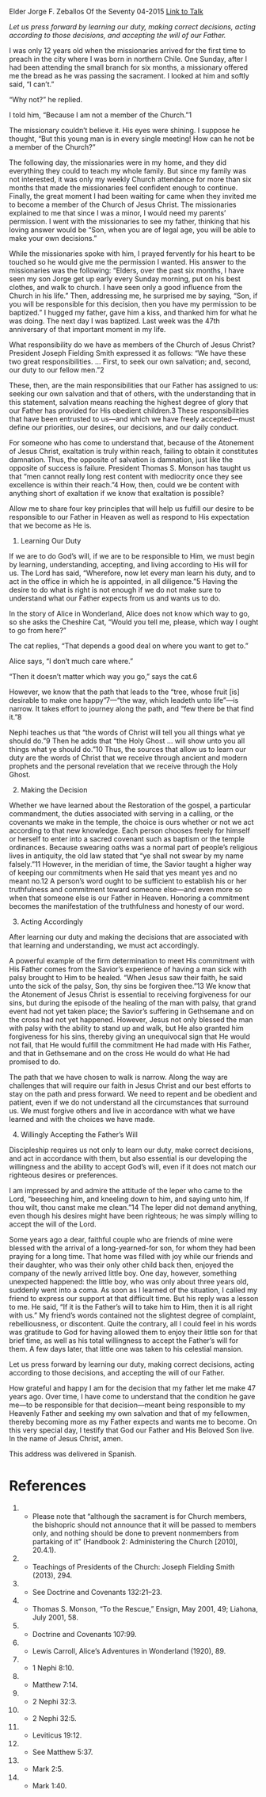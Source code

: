 Elder Jorge F. Zeballos
Of the Seventy
04-2015
[Link to Talk](https://www.churchofjesuschrist.org/study/general-conference/2015/04/if-you-will-be-responsible?lang=eng)

_Let us press forward by learning our duty, making correct decisions, acting according to those decisions, and accepting the will of our Father._

I was only 12 years old when the missionaries arrived for the first time to preach in the city where I was born in northern Chile. One Sunday, after I had been attending the small branch for six months, a missionary offered me the bread as he was passing the sacrament. I looked at him and softly said, “I can’t.”

“Why not?” he replied.

I told him, “Because I am not a member of the Church.”1

The missionary couldn’t believe it. His eyes were shining. I suppose he thought, “But this young man is in every single meeting! How can he not be a member of the Church?”

The following day, the missionaries were in my home, and they did everything they could to teach my whole family. But since my family was not interested, it was only my weekly Church attendance for more than six months that made the missionaries feel confident enough to continue. Finally, the great moment I had been waiting for came when they invited me to become a member of the Church of Jesus Christ. The missionaries explained to me that since I was a minor, I would need my parents’ permission. I went with the missionaries to see my father, thinking that his loving answer would be “Son, when you are of legal age, you will be able to make your own decisions.”

While the missionaries spoke with him, I prayed fervently for his heart to be touched so he would give me the permission I wanted. His answer to the missionaries was the following: “Elders, over the past six months, I have seen my son Jorge get up early every Sunday morning, put on his best clothes, and walk to church. I have seen only a good influence from the Church in his life.” Then, addressing me, he surprised me by saying, “Son, if you will be responsible for this decision, then you have my permission to be baptized.” I hugged my father, gave him a kiss, and thanked him for what he was doing. The next day I was baptized. Last week was the 47th anniversary of that important moment in my life.

What responsibility do we have as members of the Church of Jesus Christ? President Joseph Fielding Smith expressed it as follows: “We have these two great responsibilities. … First, to seek our own salvation; and, second, our duty to our fellow men.”2

These, then, are the main responsibilities that our Father has assigned to us: seeking our own salvation and that of others, with the understanding that in this statement, salvation means reaching the highest degree of glory that our Father has provided for His obedient children.3 These responsibilities that have been entrusted to us—and which we have freely accepted—must define our priorities, our desires, our decisions, and our daily conduct.

For someone who has come to understand that, because of the Atonement of Jesus Christ, exaltation is truly within reach, failing to obtain it constitutes damnation. Thus, the opposite of salvation is damnation, just like the opposite of success is failure. President Thomas S. Monson has taught us that “men cannot really long rest content with mediocrity once they see excellence is within their reach.”4 How, then, could we be content with anything short of exaltation if we know that exaltation is possible?

Allow me to share four key principles that will help us fulfill our desire to be responsible to our Father in Heaven as well as respond to His expectation that we become as He is.





1. Learning Our Duty



If we are to do God’s will, if we are to be responsible to Him, we must begin by learning, understanding, accepting, and living according to His will for us. The Lord has said, “Wherefore, now let every man learn his duty, and to act in the office in which he is appointed, in all diligence.”5 Having the desire to do what is right is not enough if we do not make sure to understand what our Father expects from us and wants us to do.

In the story of Alice in Wonderland, Alice does not know which way to go, so she asks the Cheshire Cat, “Would you tell me, please, which way I ought to go from here?”

The cat replies, “That depends a good deal on where you want to get to.”

Alice says, “I don’t much care where.”

“Then it doesn’t matter which way you go,” says the cat.6

However, we know that the path that leads to the “tree, whose fruit [is] desirable to make one happy”7—“the way, which leadeth unto life”—is narrow. It takes effort to journey along the path, and “few there be that find it.”8

Nephi teaches us that “the words of Christ will tell you all things what ye should do.”9 Then he adds that “the Holy Ghost … will show unto you all things what ye should do.”10 Thus, the sources that allow us to learn our duty are the words of Christ that we receive through ancient and modern prophets and the personal revelation that we receive through the Holy Ghost.







2. Making the Decision



Whether we have learned about the Restoration of the gospel, a particular commandment, the duties associated with serving in a calling, or the covenants we make in the temple, the choice is ours whether or not we act according to that new knowledge. Each person chooses freely for himself or herself to enter into a sacred covenant such as baptism or the temple ordinances. Because swearing oaths was a normal part of people’s religious lives in antiquity, the old law stated that “ye shall not swear by my name falsely.”11 However, in the meridian of time, the Savior taught a higher way of keeping our commitments when He said that yes meant yes and no meant no.12 A person’s word ought to be sufficient to establish his or her truthfulness and commitment toward someone else—and even more so when that someone else is our Father in Heaven. Honoring a commitment becomes the manifestation of the truthfulness and honesty of our word.







3. Acting Accordingly



After learning our duty and making the decisions that are associated with that learning and understanding, we must act accordingly.

A powerful example of the firm determination to meet His commitment with His Father comes from the Savior’s experience of having a man sick with palsy brought to Him to be healed. “When Jesus saw their faith, he said unto the sick of the palsy, Son, thy sins be forgiven thee.”13 We know that the Atonement of Jesus Christ is essential to receiving forgiveness for our sins, but during the episode of the healing of the man with palsy, that grand event had not yet taken place; the Savior’s suffering in Gethsemane and on the cross had not yet happened. However, Jesus not only blessed the man with palsy with the ability to stand up and walk, but He also granted him forgiveness for his sins, thereby giving an unequivocal sign that He would not fail, that He would fulfill the commitment He had made with His Father, and that in Gethsemane and on the cross He would do what He had promised to do.

The path that we have chosen to walk is narrow. Along the way are challenges that will require our faith in Jesus Christ and our best efforts to stay on the path and press forward. We need to repent and be obedient and patient, even if we do not understand all the circumstances that surround us. We must forgive others and live in accordance with what we have learned and with the choices we have made.







4. Willingly Accepting the Father’s Will



Discipleship requires us not only to learn our duty, make correct decisions, and act in accordance with them, but also essential is our developing the willingness and the ability to accept God’s will, even if it does not match our righteous desires or preferences.

I am impressed by and admire the attitude of the leper who came to the Lord, “beseeching him, and kneeling down to him, and saying unto him, If thou wilt, thou canst make me clean.”14 The leper did not demand anything, even though his desires might have been righteous; he was simply willing to accept the will of the Lord.

Some years ago a dear, faithful couple who are friends of mine were blessed with the arrival of a long-yearned-for son, for whom they had been praying for a long time. That home was filled with joy while our friends and their daughter, who was their only other child back then, enjoyed the company of the newly arrived little boy. One day, however, something unexpected happened: the little boy, who was only about three years old, suddenly went into a coma. As soon as I learned of the situation, I called my friend to express our support at that difficult time. But his reply was a lesson to me. He said, “If it is the Father’s will to take him to Him, then it is all right with us.” My friend’s words contained not the slightest degree of complaint, rebelliousness, or discontent. Quite the contrary, all I could feel in his words was gratitude to God for having allowed them to enjoy their little son for that brief time, as well as his total willingness to accept the Father’s will for them. A few days later, that little one was taken to his celestial mansion.

Let us press forward by learning our duty, making correct decisions, acting according to those decisions, and accepting the will of our Father.

How grateful and happy I am for the decision that my father let me make 47 years ago. Over time, I have come to understand that the condition he gave me—to be responsible for that decision—meant being responsible to my Heavenly Father and seeking my own salvation and that of my fellowmen, thereby becoming more as my Father expects and wants me to become. On this very special day, I testify that God our Father and His Beloved Son live. In the name of Jesus Christ, amen.





This address was delivered in Spanish.

# References
1. - Please note that “although the sacrament is for Church members, the bishopric should not announce that it will be passed to members only, and nothing should be done to prevent nonmembers from partaking of it” (Handbook 2: Administering the Church [2010], 20.4.1).
2. - Teachings of Presidents of the Church: Joseph Fielding Smith (2013), 294.
3. - See Doctrine and Covenants 132:21–23.
4. - Thomas S. Monson, “To the Rescue,” Ensign, May 2001, 49; Liahona, July 2001, 58.
5. - Doctrine and Covenants 107:99.
6. - Lewis Carroll, Alice’s Adventures in Wonderland (1920), 89.
7. - 1 Nephi 8:10.
8. - Matthew 7:14.
9. - 2 Nephi 32:3.
10. - 2 Nephi 32:5.
11. - Leviticus 19:12.
12. - See Matthew 5:37.
13. - Mark 2:5.
14. - Mark 1:40.